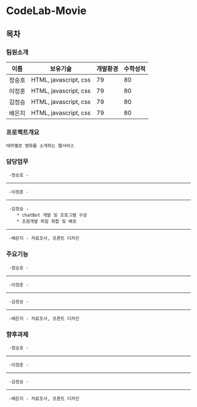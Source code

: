 # CodeLab-Movie 
## 목차

### 팀원소개
    
 |  이름  | 보유기술 | 개발환경 | 수학성적 |
|--------|----------|----------|----------|
| 정승호 |    HTML, javascript, css    |    79    |    80    |
| 이정훈 |    HTML, javascript, css    |    79    |    80    |
| 김정승 |    HTML, javascript, css    |    79    |    80    |
| 배은지 |    HTML, javascript, css    |    79    |    80    |
    
### 프로젝트개요

    테마별로 영화를 소개하는 웹서비스

### 담당업무

     -정승호 -  
   ***
     -이정훈 -  
   *** 
     -김정승 - 
        * chatBot 개발 및 프로그램 구성
        * 조원개발 파일 취합 및 배포
   ***
     -배은지 - 자료조사, 프론트 디자인

### 주요기능 
     -정승호 -  
   ***
     -이정훈 -  
   *** 
     -김정승 - 
    
   ***
     -배은지 - 자료조사, 프론트 디자인





### 향후과제
     -정승호 -  
   ***
     -이정훈 -  
   *** 
     -김정승 - 
   ***
     -배은지 - 자료조사, 프론트 디자인